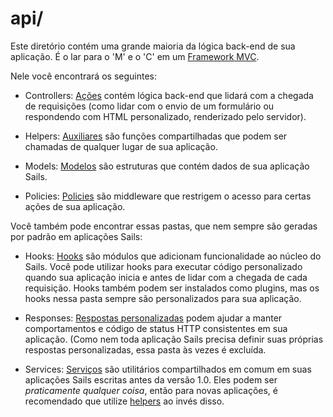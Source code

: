# api/

Este diretório contém uma grande maioria da lógica back-end de sua aplicação. É o lar para o 'M' e o 'C' em um <a href="http://en.wikipedia.org/wiki/Model%E2%80%93view%E2%80%93controller" target="_blank">Framework MVC</a>.

Nele você encontrará os seguintes:

- Controllers: [Ações](https://sailsjs.com/documentation/concepts/actions-and-controllers) contém lógica back-end que lidará com a chegada de requisições (como lidar com o envio de um formulário ou respondendo com HTML personalizado, renderizado pelo servidor).

- Helpers: [Auxiliares](https://sailsjs.com/documentation/concepts/helpers) são funções compartilhadas que podem ser chamadas de qualquer lugar de sua aplicação.

- Models: [Modelos](https://sailsjs.com/documentation/concepts/models-and-orm) são estruturas que contém dados de sua aplicação Sails.

- Policies: [Policies](https://sailsjs.com/documentation/concepts/policies) são middleware que restrigem o acesso para certas ações de sua aplicação.

Você também pode encontrar essas pastas, que nem sempre são geradas por padrão em aplicações Sails:

- Hooks: [Hooks](https://sailsjs.com/documentation/concepts/extending-sails/hooks) são módulos que adicionam funcionalidade ao núcleo do Sails. Você pode utilizar hooks para executar código personalizado quando sua aplicação inicia e antes de lidar com a chegada de cada requisição. Hooks também podem ser instalados como plugins, mas os hooks nessa pasta sempre são personalizados para sua aplicação.

- Responses: [Respostas personalizadas](https://sailsjs.com/documentation/concepts/extending-sails/custom-responses) podem ajudar a manter comportamentos e código de status HTTP consistentes em sua aplicação. (Como nem toda aplicação Sails precisa definir suas próprias respostas personalizadas, essa pasta às vezes é excluída.

- Services: [Serviços](https://sailsjs.com/documentation/concepts/services) são utilitários compartilhados em comum em suas aplicações Sails escritas antes da versão 1.0. Eles podem ser _praticamente qualquer coisa_, então para novas aplicações, é recomendado que utilize [helpers](https://sailsjs.com/documentation/concepts/helpers) ao invés disso.

<docmeta name="displayName" value="api">

